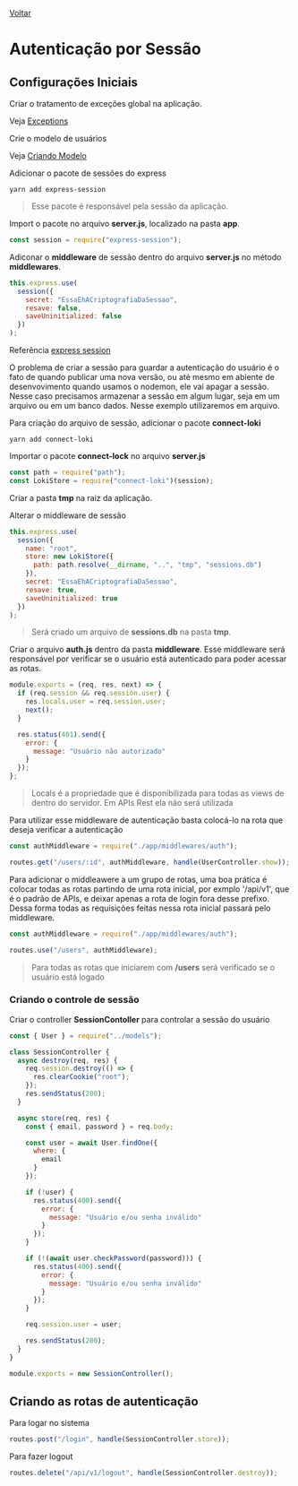 [Voltar](/Readme.md)

# Autenticação por Sessão

## Configurações Iniciais

Criar o tratamento de exceções global na aplicação.

Veja [Exceptions](/src/express/exceptions.md)

Crie o modelo de usuários

Veja [Criando Modelo](/src/sequelize/models.md)

Adicionar o pacote de sessões do express

```
yarn add express-session
```

> Esse pacote é responsável pela sessão da aplicação.

Import o pacote no arquivo **server.js**, localizado na pasta **app**.

```js
const session = require("express-session");
```

Adiconar o **middleware** de sessão dentro do arquivo **server.js** no método **middlewares**.

```js
this.express.use(
  session({
    secret: "EssaEhACriptografiaDaSessao",
    resave: false,
    saveUninitialized: false
  })
);
```

Referência [express session](https://github.com/expressjs/session)

O problema de criar a sessão para guardar a autenticação do usuário é o fato de quando publicar uma nova versão, ou até mesmo em abiente de desenvovimento quando usamos o nodemon, ele vai apagar a sessão. Nesse caso precisamos armazenar a sessão em algum lugar, seja em um arquivo ou em um banco dados. Nesse exemplo utilizaremos em arquivo.

Para criação do arquivo de sessão, adicionar o pacote **connect-loki**

```
yarn add connect-loki
```

Importar o pacote **connect-lock** no arquivo **server.js**

```js
const path = require("path");
const LokiStore = require("connect-loki")(session);
```

Criar a pasta **tmp** na raiz da aplicação.

Alterar o middleware de sessão

```js
this.express.use(
  session({
    name: "root",
    store: new LokiStore({
      path: path.resolve(__dirname, "..", "tmp", "sessions.db")
    }),
    secret: "EssaEhACriptografiaDaSessao",
    resave: true,
    saveUninitialized: true
  })
);
```

> Será criado um arquivo de **sessions.db** na pasta **tmp**.

Criar o arquivo **auth.js** dentro da pasta **middleware**. Esse middleware será responsável por verificar se o usuário está autenticado para poder acessar as rotas.

```js
module.exports = (req, res, next) => {
  if (req.session && req.session.user) {
    res.locals.user = req.session.user;
    next();
  }

  res.status(401).send({
    error: {
      message: "Usuário não autorizado"
    }
  });
};
```

> Locals é a propriedade que é disponibilizada para todas as views de dentro do servidor. Em APIs Rest ela não será utilizada

Para utilizar esse middleware de autenticação basta colocá-lo na rota que deseja verificar a autenticação

```js
const authMiddleware = require("./app/middlewares/auth");

routes.get("/users/:id", authMiddleware, handle(UserController.show));
```

Para adicionar o middleawere a um grupo de rotas, uma boa prática é colocar todas as rotas partindo de uma rota inicial, por exmplo '/api/v1', que é o padrão de APIs, e deixar apenas a rota de login fora desse prefixo. Dessa forma todas as requisições feitas nessa rota inicial passará pelo middleware.

```js
const authMiddleware = require("./app/middlewares/auth");

routes.use("/users", authMiddleware);
```

> Para todas as rotas que iniciarem com **/users** será verificado se o usuário está logado

### Criando o controle de sessão

Criar o controller **SessionContoller** para controlar a sessão do usuário

```js
const { User } = require("../models");

class SessionController {
  async destroy(req, res) {
    req.session.destroy(() => {
      res.clearCookie("root");
    });
    res.sendStatus(200);
  }

  async store(req, res) {
    const { email, password } = req.body;

    const user = await User.findOne({
      where: {
        email
      }
    });

    if (!user) {
      res.status(400).send({
        error: {
          message: "Usuário e/ou senha inválido"
        }
      });
    }

    if (!(await user.checkPassword(password))) {
      res.status(400).send({
        error: {
          message: "Usuário e/ou senha inválido"
        }
      });
    }

    req.session.user = user;

    res.sendStatus(200);
  }
}

module.exports = new SessionController();
```

## Criando as rotas de autenticação

Para logar no sistema

```js
routes.post("/login", handle(SessionController.store));
```

Para fazer logout

```js
routes.delete("/api/v1/logout", handle(SessionController.destroy));
```
